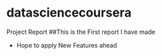 # datasciencecoursera
Project Report
##This is the First report I have made
* Hope to apply New Features ahead
